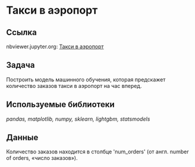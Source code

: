 # Такси в аэропорт

## Ссылка
nbviewer.jupyter.org: [Такси в аэропорт](https://nbviewer.jupyter.org/github/svvema/Yandex_praktikum-proj/blob/main/ML_projects/ML_regresion_timeline_taxi_airport/ML_regresion_timeline_taxi_airport.ipynb)

## Задача

Построить модель машинного обучения, которая предскажет количество заказов такси в аэропорт на час вперед.

## Используемые библиотеки
*pandas, matplotlib, numpy, sklearn, lightgbm, statsmodels*

## Данные

Количество заказов находится в столбце 'num_orders' (от англ. number of orders, «число заказов»).


